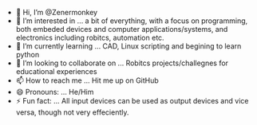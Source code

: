- 👋 Hi, I’m @Zenermonkey
- 👀 I’m interested in ... a bit of everything, with a focus on programming, both embeded devices and computer applications/systems, and electronics including robitcs, automation etc.
- 🌱 I’m currently learning ... CAD, Linux scripting and begining to learn python
- 💞️ I’m looking to collaborate on ... Robitcs projects/challegnes for educational experiences
- 📫 How to reach me ... Hit me up on GitHub
- 😄 Pronouns: ... He/Him
- ⚡ Fun fact: ...  All input devices can be used as output devices and vice versa, though not very effeciently.

<!---
Zenermonkey/Zenermonkey is a ✨ special ✨ repository because its `README.md` (this file) appears on your GitHub profile.
You can click the Preview link to take a look at your changes.
--->
